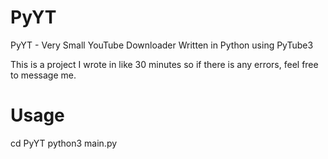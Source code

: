 # PyYT
PyYT - Very Small YouTube Downloader Written in Python using PyTube3

This is a project I wrote in like 30 minutes so if there is any errors, feel free to message me.

# Usage

cd PyYT
python3 main.py

